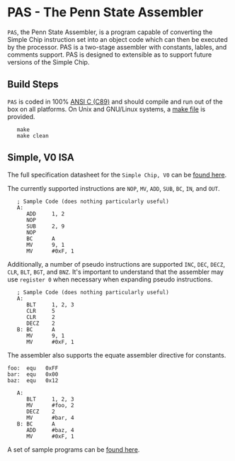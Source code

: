 PAS - The Penn State Assembler
========

`PAS`, the Penn State Assembler, is a program capable of converting the Simple Chip instruction set into an object code which can then be executed by the processor.
PAS is a two-stage assembler with constants, lables, and comments support. PAS is designed to extensible as to support future versions of the Simple Chip.

Build Steps
------

`PAS` is coded in 100% [ANSI C (C89)](http://en.wikipedia.org/wiki/ANSI_C) and should compile and run out of the box on all platforms.
On Unix and GNU/Linux systems, a [make file](http://en.wikipedia.org/wiki/Makefile) is provided.

```
   make
   make clean
```

Simple, V0 ISA
------

The full specification datasheet for the `Simple Chip, V0` can be [found here](/specs/v0/ChipV0.pdf).

The currently supported instructions are `NOP`, `MV`, `ADD`, `SUB`, `BC`, `IN`, and `OUT`.

```
   ; Sample Code (does nothing particularly useful)
   A:
      ADD     1, 2
      NOP
      SUB     2, 9
      NOP
      BC      A
      MV      9, 1
      MV      #0xF, 1
```

Additionally, a number of pseudo instructions are supported `INC`, `DEC`, `DECZ`, `CLR`, `BLT`, `BGT`, and `BNZ`.
It's important to understand that the assembler may use `register 0` when necessary when expanding pseudo instructions.

```
   ; Sample Code (does nothing particularly useful)
   A:
      BLT     1, 2, 3
      CLR     5
      CLR     2
      DECZ    2
   B: BC      A
      MV      9, 1
      MV      #0xF, 1
```

The assembler also supports the equate assembler directive for constants.

```
foo:  equ   0xFF
bar:  equ   0x00
baz:  equ   0x12

   A:
      BLT     1, 2, 3
      MV      #foo, 2
      DECZ    2
      MV      #bar, 4
   B: BC      A
      ADD     #baz, 4
      MV      #0xF, 1
```


A set of sample programs can be [found here](/testcases/v0).
